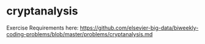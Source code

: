 # cryptanalysis
Exercise Requirements here:
https://github.com/elsevier-big-data/biweekly-coding-problems/blob/master/problems/cryptanalysis.md
